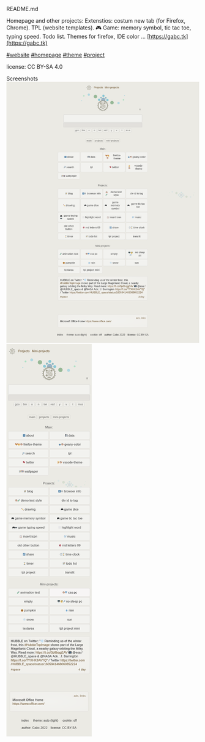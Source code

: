 README.md


Homepage and other projects: Extenstios: costum new tab (for Firefox, Chrome). TPL (website templates).  🎮 Game: memory symbol, tic tac toe, typing speed. Todo list. Themes for firefox, IDE color ...
[https://gabc.tk](https://gabc.tk)

[#website](https://github.com/topics/website?s=updated)
[#homepage](https://github.com/topics/homepage?s=updated)
[#theme](https://github.com/topics/theme?s=updated)
[#project](https://github.com/topics/project?s=updated)

license: CC BY-SA 4.0
<!-- footer, LICENSE.md README.md -->

Screenshots
![screenshot](/img/screenshot.png)
![screenshot2](/img/screenshot2.png)
